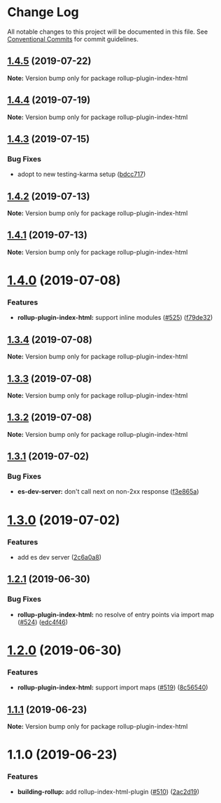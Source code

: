 # Change Log

All notable changes to this project will be documented in this file.
See [Conventional Commits](https://conventionalcommits.org) for commit guidelines.

## [1.4.5](https://github.com/open-wc/open-wc/compare/rollup-plugin-index-html@1.4.4...rollup-plugin-index-html@1.4.5) (2019-07-22)

**Note:** Version bump only for package rollup-plugin-index-html





## [1.4.4](https://github.com/open-wc/open-wc/compare/rollup-plugin-index-html@1.4.3...rollup-plugin-index-html@1.4.4) (2019-07-19)

**Note:** Version bump only for package rollup-plugin-index-html





## [1.4.3](https://github.com/open-wc/open-wc/compare/rollup-plugin-index-html@1.4.2...rollup-plugin-index-html@1.4.3) (2019-07-15)


### Bug Fixes

* adopt to new testing-karma setup ([bdcc717](https://github.com/open-wc/open-wc/commit/bdcc717))





## [1.4.2](https://github.com/open-wc/open-wc/compare/rollup-plugin-index-html@1.4.1...rollup-plugin-index-html@1.4.2) (2019-07-13)

**Note:** Version bump only for package rollup-plugin-index-html





## [1.4.1](https://github.com/open-wc/open-wc/compare/rollup-plugin-index-html@1.4.0...rollup-plugin-index-html@1.4.1) (2019-07-13)

**Note:** Version bump only for package rollup-plugin-index-html





# [1.4.0](https://github.com/open-wc/open-wc/compare/rollup-plugin-index-html@1.3.4...rollup-plugin-index-html@1.4.0) (2019-07-08)


### Features

* **rollup-plugin-index-html:** support inline modules ([#525](https://github.com/open-wc/open-wc/issues/525)) ([f79de32](https://github.com/open-wc/open-wc/commit/f79de32))





## [1.3.4](https://github.com/open-wc/open-wc/compare/rollup-plugin-index-html@1.3.3...rollup-plugin-index-html@1.3.4) (2019-07-08)

**Note:** Version bump only for package rollup-plugin-index-html





## [1.3.3](https://github.com/open-wc/open-wc/compare/rollup-plugin-index-html@1.3.2...rollup-plugin-index-html@1.3.3) (2019-07-08)

**Note:** Version bump only for package rollup-plugin-index-html





## [1.3.2](https://github.com/open-wc/open-wc/compare/rollup-plugin-index-html@1.3.1...rollup-plugin-index-html@1.3.2) (2019-07-08)

**Note:** Version bump only for package rollup-plugin-index-html





## [1.3.1](https://github.com/open-wc/open-wc/compare/rollup-plugin-index-html@1.3.0...rollup-plugin-index-html@1.3.1) (2019-07-02)


### Bug Fixes

* **es-dev-server:** don't call next on non-2xx response ([f3e865a](https://github.com/open-wc/open-wc/commit/f3e865a))





# [1.3.0](https://github.com/open-wc/open-wc/compare/rollup-plugin-index-html@1.2.1...rollup-plugin-index-html@1.3.0) (2019-07-02)


### Features

* add es dev server ([2c6a0a8](https://github.com/open-wc/open-wc/commit/2c6a0a8))





## [1.2.1](https://github.com/open-wc/open-wc/compare/rollup-plugin-index-html@1.2.0...rollup-plugin-index-html@1.2.1) (2019-06-30)


### Bug Fixes

* **rollup-plugin-index-html:** no resolve of entry points via import map ([#524](https://github.com/open-wc/open-wc/issues/524)) ([edc4f46](https://github.com/open-wc/open-wc/commit/edc4f46))





# [1.2.0](https://github.com/open-wc/open-wc/compare/rollup-plugin-index-html@1.1.1...rollup-plugin-index-html@1.2.0) (2019-06-30)


### Features

* **rollup-plugin-index-html:** support import maps ([#519](https://github.com/open-wc/open-wc/issues/519)) ([8c56540](https://github.com/open-wc/open-wc/commit/8c56540))





## [1.1.1](https://github.com/open-wc/open-wc/compare/rollup-plugin-index-html@1.1.0...rollup-plugin-index-html@1.1.1) (2019-06-23)

**Note:** Version bump only for package rollup-plugin-index-html





# 1.1.0 (2019-06-23)


### Features

* **building-rollup:** add rollup-index-html-plugin ([#510](https://github.com/open-wc/open-wc/issues/510)) ([2ac2d19](https://github.com/open-wc/open-wc/commit/2ac2d19))
